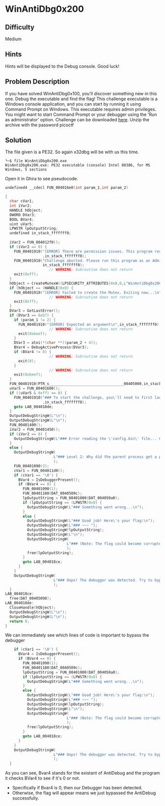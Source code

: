 # WinAntiDbg0x200 
## Difficulty
Medium 
## Hints 
Hints will be displayed to the Debug console. Good luck!
## Problem Description
If you have solved WinAntiDbg0x100, you'll discover something new in this one. Debug the executable and find the flag!
This challenge executable is a Windows console application, and you can start by running it using Command Prompt on Windows.
This executable requires admin privileges. You might want to start Command Prompt or your debugger using the 'Run as administrator' option.
Challenge can be downloaded [here](https://artifacts.picoctf.net/c_titan/147/WinAntiDbg0x200.zip). Unzip the archive with the password picoctf
## Solution 
The file given is a PE32. So again x32dbg will be with us this time. 
```
└─$ file WinAntiDbg0x200.exe
WinAntiDbg0x200.exe: PE32 executable (console) Intel 80386, for MS Windows, 5 sections
```
Open it in Ghira to see pseudocode. 
```C
undefined4 __cdecl FUN_004016e0(int param_1,int param_2)

{
  char cVar1;
  int iVar2;
  HANDLE hObject;
  DWORD DVar3;
  BOOL BVar4;
  uint uVar5;
  LPWSTR lpOutputString;
  undefined in_stack_fffffff0;
  
  iVar2 = FUN_004012f0();
  if (iVar2 == 0) {
    FUN_00401910("[ERROR] There are permission issues. This program requires debug privileges and hence you might want to run it as an Admin.\n"
                 ,in_stack_fffffff0);
    FUN_00401910("Challenge aborted. Please run this program as an Admin. Exiting now...\n",
                 in_stack_fffffff0);
                    // WARNING: Subroutine does not return
    exit(0xff);
  }
  hObject = CreateMutexW((LPSECURITY_ATTRIBUTES)0x0,0,L"WinAntiDbg0x200");
  if (hObject == (HANDLE)0x0) {
    FUN_00401910("[ERROR] Failed to create the Mutex. Exiting now...\n",in_stack_fffffff0);
                    // WARNING: Subroutine does not return
    exit(0xff);
  }
  DVar3 = GetLastError();
  if (DVar3 == 0xb7) {
    if (param_1 != 2) {
      FUN_00401910("[ERROR] Expected an argument\n",in_stack_fffffff0);
                    // WARNING: Subroutine does not return
      exit(0xbeef);
    }
    DVar3 = atoi(*(char **)(param_2 + 4));
    BVar4 = DebugActiveProcess(DVar3);
    if (BVar4 != 0) {
                    // WARNING: Subroutine does not return
      exit(0);
    }
                    // WARNING: Subroutine does not return
    exit(0xbeef);
  }
  FUN_00401910(PTR_s__________________________________00405000,in_stack_fffffff0);
  uVar5 = FUN_00401600();
  if ((uVar5 & 0xff) == 0) {
    FUN_00401910("### To start the challenge, you\'ll need to first launch this program using a debugger!\n"
                 ,in_stack_fffffff0);
    goto LAB_004018de;
  }
  OutputDebugStringW(L"\n");
  OutputDebugStringW(L"\n");
  FUN_00401400();
  iVar2 = FUN_00401450();
  if (iVar2 == 0) {
    OutputDebugStringW(L"### Error reading the \'config.bin\' file... Challenge aborted.\n");
  }
  else {
    OutputDebugStringW(
                      L"### Level 2: Why did the parent process get a promotion at work? Because it had a \"fork-tastic\" child process that excelled in multitasking!\n"
                      );
    FUN_00401090(3);
    cVar1 = FUN_004011d0();
    if (cVar1 == '\0') {
      BVar4 = IsDebuggerPresent();
      if (BVar4 == 0) {
        FUN_00401090(1);
        FUN_00401180(DAT_0040509c);
        lpOutputString = FUN_00401000(DAT_004050a0);
        if (lpOutputString == (LPWSTR)0x0) {
          OutputDebugStringW(L"### Something went wrong...\n");
        }
        else {
          OutputDebugStringW(L"### Good job! Here\'s your flag:\n");
          OutputDebugStringW(L"### ~~~ ");
          OutputDebugStringW(lpOutputString);
          OutputDebugStringW(L"\n");
          OutputDebugStringW(
                            L"### (Note: The flag could become corrupted if the process state is tampered with in any way.)\n\n"
                            );
          free(lpOutputString);
        }
        goto LAB_004018ce;
      }
    }
    OutputDebugStringW(
                      L"### Oops! The debugger was detected. Try to bypass this check to get the flag!\n"
                      );
  }
LAB_004018ce:
  free(DAT_00405098);
LAB_004018de:
  CloseHandle(hObject);
  OutputDebugStringW(L"\n");
  OutputDebugStringW(L"\n");
  return 0;
}
```
We can immediately see which lines of code is important to bypass the debugger
```C
    if (cVar1 == '\0') {
      BVar4 = IsDebuggerPresent();
      if (BVar4 == 0) {
        FUN_00401090(1);
        FUN_00401180(DAT_0040509c);
        lpOutputString = FUN_00401000(DAT_004050a0);
        if (lpOutputString == (LPWSTR)0x0) {
          OutputDebugStringW(L"### Something went wrong...\n");
        }
        else {
          OutputDebugStringW(L"### Good job! Here\'s your flag:\n");
          OutputDebugStringW(L"### ~~~ ");
          OutputDebugStringW(lpOutputString);
          OutputDebugStringW(L"\n");
          OutputDebugStringW(
                            L"### (Note: The flag could become corrupted if the process state is tampered with in any way.)\n\n"
                            );
          free(lpOutputString);
        }
        goto LAB_004018ce;
      }
    }
    OutputDebugStringW(
                      L"### Oops! The debugger was detected. Try to bypass this check to get the flag!\n"
                      );
  }
```
As you can see, Bvar4 stands for the existant of AntiDebug and the program it checks BVar4 to see if it's 0 or not. 

- Specifically if Bvar4 is 0, then our Debugger has been detected.
- Otherwise, the flag will appear means we just bypassed the AntiDebug successfully. 


